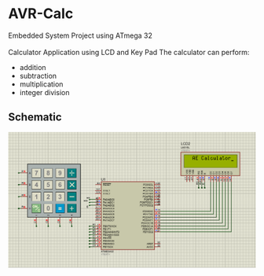 # AVR-Calc
Embedded System Project using ATmega 32 \
\
Calculator Application using LCD and Key Pad
The calculator can perform:
- addition
- subtraction
- multiplication
- integer division
## Schematic
![Circuit](schematic.png)
